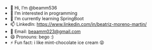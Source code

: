 - 👋 Hi, I’m @beamm536
- 👀 I’m interested in programming
- 🌱 I’m currently learning SpringBoot
- 📫 LinkedIn: https://www.linkedin.com/in/beatriz-moreno-martin/
- 📨 Email: beaamm023@gmail.com
- 😄 Pronouns: bego :)
- ⚡ Fun fact: i like mint-chocolate ice cream 😝


